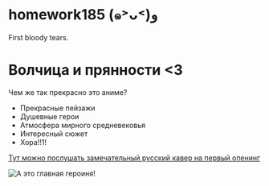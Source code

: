 # homework185 (๑˃ᴗ˂)ﻭ
First bloody tears.

# Волчица и прянности <3

Чем же так прекрасно это аниме? 
* Прекрасные пейзажи
* Душевные герои
* Атмосфера мирного средневековья 
* Интересный сюжет
* Хора!!1!

[Тут можно послушать замечательный русский кавер на первый опенинг](https://youtu.be/U-sd4mKcOXM) 

![А это главная героиня!](https://img1.ak.crunchyroll.com/i/spire1/5601eec39026ea5dbf88fc35d9d6fb9f1516836642_full.jpg "Хора") 
